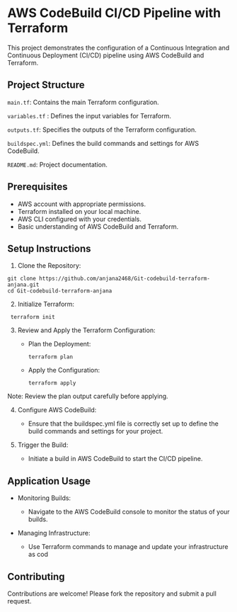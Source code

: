 # AWS CodeBuild CI/CD Pipeline with Terraform
This project demonstrates the configuration of a Continuous Integration and Continuous Deployment (CI/CD) pipeline using AWS CodeBuild and Terraform.

## Project Structure
 `main.tf`: Contains the main Terraform configuration.
 
 `variables.tf` : Defines the input variables for Terraform.
 
`outputs.tf`: Specifies the outputs of the Terraform configuration.

`buildspec.yml`: Defines the build commands and settings for AWS CodeBuild.

`README.md`: Project documentation.
## Prerequisites
 - AWS account with appropriate permissions.
 -  Terraform installed on your local machine.
 - AWS CLI configured with your credentials.
 - Basic understanding of AWS CodeBuild and Terraform.
## Setup Instructions
1. Clone the Repository:
```
git clone https://github.com/anjana2468/Git-codebuild-terraform-anjana.git
cd Git-codebuild-terraform-anjana
```
2. Initialize Terraform:
 ```
  terraform init
 ```
3. Review and Apply the Terraform Configuration:

   * Plan the Deployment:
        ```
      terraform plan
        ```
   * Apply the Configuration:
        ```
        terraform apply
        ``` 
Note: Review the plan output carefully before applying.

4. Configure AWS CodeBuild:

    - Ensure that the buildspec.yml file is correctly set up to define the build commands and settings for your project.

5. Trigger the Build:

    - Initiate a build in AWS CodeBuild to start the CI/CD pipeline.

## Application Usage
- Monitoring Builds:

   - Navigate to the AWS CodeBuild console to monitor the status of your builds.

- Managing Infrastructure:

   - Use Terraform commands to manage and update your infrastructure as cod
## Contributing
Contributions are welcome! Please fork the repository and submit a pull request.
